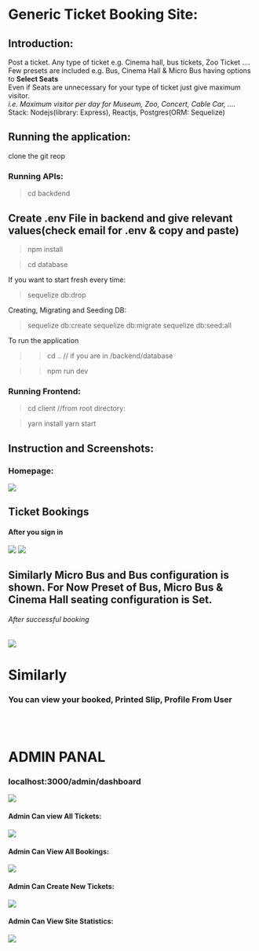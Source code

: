 # Generic Ticket Booking Site:
## Introduction:
<div>Post a ticket. Any type of ticket e.g. Cinema hall, bus tickets, Zoo Ticket ....</div>
<div>Few presets are included e.g. Bus, Cinema Hall & Micro Bus having options to <b> Select Seats</b></div>
<div>Even if Seats are unnecessary for your type of ticket just give maximum visitor.</div>
<div><i>i.e. Maximum visitor per day for Museum, Zoo, Concert, Cable Car, ....</i></div>

<div><div>Stack: Nodejs(library: Express), Reactjs, Postgres(ORM: Sequelize)</div></div>

## Running the application:
clone the git reop

### Running APIs:

> cd backdend

<h2>Create .env File  in backend and give relevant values(check email for .env & copy and paste)</h2>

> npm install


> cd database
>
If you want to start fresh every time: 
> sequelize db:drop


Creating, Migrating and Seeding DB:
> sequelize db:create
> sequelize db:migrate
> sequelize db:seed:all

To run the application 
>>cd .. // if you are in /backend/database

>>npm run dev

### Running Frontend:
 
 > cd client //from root directory:
 
 > yarn install
 > yarn start
 
<div></div>

## Instruction and Screenshots:

### Homepage:

<img src="https://i.imgur.com/SfcsSS8.png" />

## Ticket Bookings
#### After you sign in <div>
<div>
<img src="https://i.imgur.com/VtE2NCx.png" />
<img src="https://i.imgur.com/FBZrjxP.png" />
</div>
<div>
<h2>Similarly Micro Bus and Bus configuration is shown. For Now Preset of Bus, Micro Bus & Cinema Hall  seating configuration is Set.</h5>
</div>

<h6>After successful booking </h6>
<div>
<img src="https://i.imgur.com/dzF0RrH.png" />
</div>


# Similarly
### You can view your booked, Printed Slip, Profile From User


<br /> <br />
<h1>ADMIN PANAL</h1>
<h3>localhost:3000/admin/dashboard</h3>
<img src="https://i.imgur.com/PeNX0m1.png" />

<h4>Admin Can view All Tickets:<h4>
<img src="https://i.imgur.com/5p3wYsx.png" />

<h4>Admin Can View All Bookings:</h4>
<img src="https://i.imgur.com/kjIDMNv.png" />

<h4>Admin Can Create New Tickets:</h4>
<img src="https://i.imgur.com/0h6SPXM.png" />

<h4>Admin Can View Site Statistics:</h4>
<img src="https://i.imgur.com/XLlMvxa.png" />



